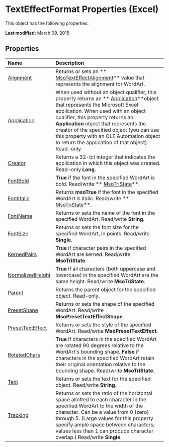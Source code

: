 
# TextEffectFormat Properties (Excel)
This object has the following properties:

 **Last modified:** March 09, 2015


## Properties



|**Name**|**Description**|
|:-----|:-----|
| [Alignment](0a86ac22-9496-d801-0cfb-a9fca5c30fec.md)|Returns or sets an  ** [MsoTextEffectAlignment](5a165109-c820-bbc2-235b-a24807abd0d0.md)** value that represents the alignment for WordArt.|
| [Application](32568bbc-b3c9-b8d4-d195-34503edba9e0.md)|When used without an object qualifier, this property returns an  ** [Application](19b73597-5cf9-4f56-8227-b5211f657f6f.md)**object that represents the Microsoft Excel application. When used with an object qualifier, this property returns an  **Application** object that represents the creator of the specified object (you can use this property with an OLE Automation object to return the application of that object). Read-only.|
| [Creator](50833f23-3320-a156-2836-c6ea5fbc6437.md)|Returns a 32-bit integer that indicates the application in which this object was created. Read-only  **Long**.|
| [FontBold](19773cce-32d3-b07f-4650-5a19a4aa469a.md)| **True** if the font in the specified WordArt is bold. Read/write ** [MsoTriState](2036cfc9-be7d-e05c-bec7-af05e3c3c515.md)**.|
| [FontItalic](5c1f9cd5-e994-3bed-f8ad-ab2ee2d64e7a.md)|Returns  **msoTrue** if the font in the specified WordArt is italic. Read/write ** [MsoTriState](2036cfc9-be7d-e05c-bec7-af05e3c3c515.md)**.|
| [FontName](d5aee022-b60b-f747-3c6b-7ae7e70cf6f8.md)|Returns or sets the name of the font in the specified WordArt. Read/write  **String**.|
| [FontSize](b78fa323-4fcb-c12a-4166-f1689d9f0a93.md)|Returns or sets the font size for the specified WordArt, in points. Read/write  **Single**.|
| [KernedPairs](107889be-57eb-7fcf-17a1-6a1393009701.md)| **True** if character pairs in the specified WordArt are kerned. Read/write **MsoTriState**.|
| [NormalizedHeight](25c9c1ed-971d-3a9f-bb3c-5059f2dd80db.md)| **True** if all characters (both uppercase and lowercase) in the specified WordArt are the same height. Read/write **MsoTriState**.|
| [Parent](d9b81d86-978c-6161-d708-c3e1b7cd70b2.md)|Returns the parent object for the specified object. Read-only.|
| [PresetShape](d85bcdf6-0ad4-4a3d-ed3a-40a96a4b63a0.md)|Returns or sets the shape of the specified WordArt. Read/write  **MsoPresetTextEffectShape**.|
| [PresetTextEffect](13ff8b1a-d12e-47c1-6f82-0b3b9b5a7bf4.md)|Returns or sets the style of the specified WordArt. Read/write  **MsoPresetTextEffect**.|
| [RotatedChars](708f076d-82e7-f7f3-a2df-3f4a4d628092.md)| **True** if characters in the specified WordArt are rotated 90 degrees relative to the WordArt's bounding shape. **False** if characters in the specified WordArt retain their original orientation relative to the bounding shape. Read/write **MsoTriState**.|
| [Text](f2d870d3-52c0-547c-78b9-4bba7aff06bb.md)|Returns or sets the text for the specified object. Read/write  **String**.|
| [Tracking](b5190203-66c4-238b-e5b4-b61a9c70d99c.md)|Returns or sets the ratio of the horizontal space allotted to each character in the specified WordArt to the width of the character. Can be a value from 0 (zero) through 5. (Large values for this property specify ample space between characters; values less than 1 can produce character overlap.) Read/write  **Single**.|
